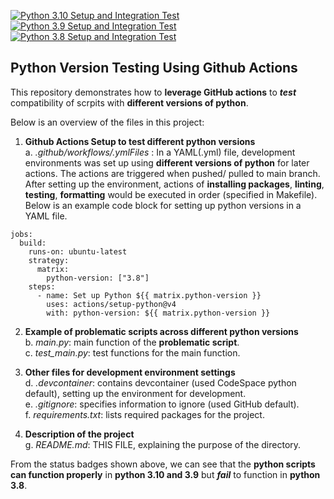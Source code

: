 [![Python 3.10 Setup and Integration Test](https://github.com/nogibjj/VersionTest_YCLiu/actions/workflows/TestPython310.yml/badge.svg)](https://github.com/nogibjj/VersionTest_YCLiu/actions/workflows/TestPython310.yml)
[![Python 3.9 Setup and Integration Test](https://github.com/nogibjj/VersionTest_YCLiu/actions/workflows/TestPython39.yml/badge.svg)](https://github.com/nogibjj/VersionTest_YCLiu/actions/workflows/TestPython39.yml)
[![Python 3.8 Setup and Integration Test](https://github.com/nogibjj/VersionTest_YCLiu/actions/workflows/TestPython38.yml/badge.svg)](https://github.com/nogibjj/VersionTest_YCLiu/actions/workflows/TestPython38.yml)

## Python Version Testing Using Github Actions

This repository demonstrates how to **leverage GitHub actions** to _**test**_ compatibility of scrpits with **different versions of python**.

Below is an overview of the files in this project:

1. **Github Actions Setup to test different python versions**
  <br>a. _.github/workflows/.ymlFiles_ : In a YAML(.yml) file, development environments was set up using **different versions of python** for later actions. The actions are triggered when pushed/ pulled to main branch. After setting up the environment, actions of **installing packages**, **linting**, **testing**, **formatting** would be executed in order (specified in Makefile). Below is an example code block for setting up python versions in a YAML file.

```
jobs:
  build:
    runs-on: ubuntu-latest
    strategy:
      matrix:
        python-version: ["3.8"]
    steps:
      - name: Set up Python ${{ matrix.python-version }}
        uses: actions/setup-python@v4
        with: python-version: ${{ matrix.python-version }}
```
2. **Example of problematic scripts across different python versions**
   <br>b. _main.py_: main function of the **problematic script**.
   <br>c. _test_main.py_: test functions for the main function.

3. **Other files for development environment settings**
  <br>d. _.devcontainer_: contains devcontainer (used CodeSpace python default), setting up the environment for development.
  <br>e. _.gitignore_: specifies information to ignore (used GitHub default).
  <br>f. _requirements.txt_: lists required packages for the project.

4. **Description of the project**
   <br>g. _README.md_: THIS FILE, explaining the purpose of the directory.

From the status badges shown above, we can see that the **python scripts can function properly** in **python 3.10 and 3.9** but _**fail**_ to function in **python 3.8**.

